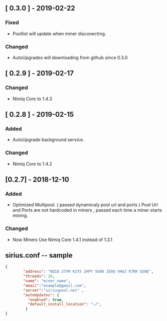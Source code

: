 ## [ 0.3.0 ] -  2019-02-22
 ### Fixed
  -  Poollist will update when miner disconecting.
### Changed
 - AutoUpgrades will downloading from github since 0.3.0
 
## [ 0.2.9 ] -  2019-02-17
  ### Changed 
  - Nimiq Core to 1.4.3
## [ 0.2.8 ] - 	2019-02-15
  ### Added
  - AutoUpgrade background service. 
  ### Changed 
  - Nimiq Core to 1.4.2

## [0.2.7] - 2018-12-10 
  ### Added
  - Optimized Multipool. ( passed dynamicaly pool url and ports   )
	 Pool Url and Ports are not hardcoded in miners , passed each time a miner starts mining.
  ### Changed
- Now Miners Use Nimiq Core 1.4.1 instead of 1.3.1

## sirius.conf -- sample
```json
{
        "address": "NQ18 37VM K2Y5 2HPY 5U80 2E0U VHUJ R7RK QSNE",
        "threads": 16,
        "name": "miner_name",
        "email":"example@gmail.com",
        "server":"siriuspool.net" ,
        "autoUpdates": {
          "enabled": true,
          "default_install_location": "~/",
         }
}
```
